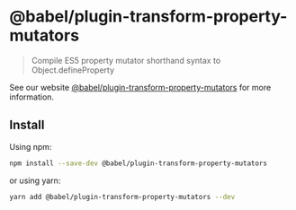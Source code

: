 # @babel/plugin-transform-property-mutators

> Compile ES5 property mutator shorthand syntax to Object.defineProperty

See our website [@babel/plugin-transform-property-mutators](https://babeljs.io/docs/en/next/babel-plugin-transform-property-mutators.html) for more information.

## Install

Using npm:

```sh
npm install --save-dev @babel/plugin-transform-property-mutators
```

or using yarn:

```sh
yarn add @babel/plugin-transform-property-mutators --dev
```
